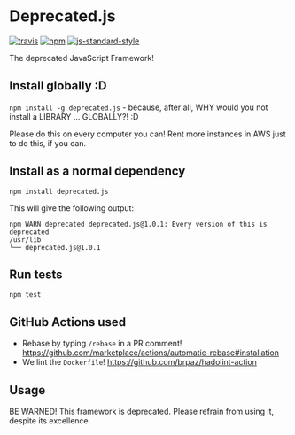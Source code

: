 # Deprecated.js

[![travis][travis-image]][travis-url]
[![npm][npm-image]][npm-url]
[![js-standard-style][standard-style-image]][standard-style-url]

[travis-image]: https://img.shields.io/travis/flyrev/deprecated.js.svg?style=flat
[travis-url]: https://travis-ci.org/flyrev/deprecated.js
[npm-image]: https://img.shields.io/npm/v/deprecated.js.svg?style=flat
[npm-url]: https://npmjs.org/package/deprecated.js
[standard-style-image]: https://img.shields.io/badge/code%20style-standard-brightgreen.svg?style=flat
[standard-style-url]: https://github.com/feross/standard

The deprecated JavaScript Framework!

## Install globally :D
`npm install -g deprecated.js` - because, after all, WHY would you not install a LIBRARY ... GLOBALLY?! :D

Please do this on every computer you can! Rent more instances in AWS just to do this, if you can.

## Install as a normal dependency
`npm install deprecated.js`

This will give the following output:
```
npm WARN deprecated deprecated.js@1.0.1: Every version of this is deprecated
/usr/lib
└── deprecated.js@1.0.1 
```

## Run tests
`npm test`

## GitHub Actions used
* Rebase by typing `/rebase` in a PR comment! https://github.com/marketplace/actions/automatic-rebase#installation
* We lint the `Dockerfile`! https://github.com/brpaz/hadolint-action

## Usage
BE WARNED! This framework is deprecated. Please refrain from using it, despite its excellence.
